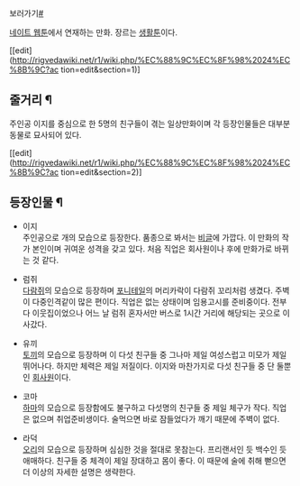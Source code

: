 보러가기[#](http://comics.nate.com/webtoon/list.php?btno=65340)

[네이트 웹툰](%EB%84%A4%EC%9D%B4%ED%8A%B8%20%EC%9B%B9%ED%88%B0.md)에서 연재하는 만화.
장르는 [생활툰](%EC%83%9D%ED%99%9C%ED%88%B0.md)이다.

[[edit](http://rigvedawiki.net/r1/wiki.php/%EC%88%9C%EC%8F%98%2024%EC%8B%9C?ac
tion=edit&section=1)]

## 줄거리 ¶

주인공 이지를 중심으로 한 5명의 친구들이 겪는 일상만화이며 각 등장인물들은 대부분 동물로 묘사되어 있다.

  
  

[[edit](http://rigvedawiki.net/r1/wiki.php/%EC%88%9C%EC%8F%98%2024%EC%8B%9C?ac
tion=edit&section=2)]

## 등장인물 ¶

  * 이지  
주인공으로 개의 모습으로 등장한다. 품종으로 봐서는 [비글](%EB%B9%84%EA%B8%80.md)에 가깝다. 이 만화의 작가
본인이며 귀여운 성격을 갖고 있다. 처음 직업은 회사원이나 후에 만화가로 바뀌는 것 같다.  

  * 럼쥐  
[다람쥐](%EB%8B%A4%EB%9E%8C%EC%A5%90.md)의 모습으로 등장하며
[포니테일](%ED%8F%AC%EB%8B%88%ED%85%8C%EC%9D%BC.md)의 머리카락이 다람쥐 꼬리처럼 생겼다. 주벽이
다중인격같이 많은 편이다. 직업은 없는 상태이며 임용고시를 준비중이다. 전부 다 이웃집이었으나 어느 날 럼쥐 혼자서만 버스로 1시간 거리에
해당되는 곳으로 이사갔다.  

  * 유끼  
[토끼](%ED%86%A0%EB%81%BC.md)의 모습으로 등장하며 이 다섯 친구들 중 그나마 제일 여성스럽고 미모가 제일 뛰어나다.
하지만 체력은 제일 저질이다. 이지와 마찬가지로 다섯 친구들 중 단 둘뿐인
[회사원](%ED%9A%8C%EC%82%AC%EC%9B%90.md)이다.  

  * 코마  
[하마](%ED%95%98%EB%A7%88.md)의 모습으로 등장함에도 불구하고 다섯명의 친구들 중 제일 체구가 작다. 직업은 없으며
취업준비생이다. 술먹으면 바로 잠들었다가 깨기 때문에 주벽이 없다.  

  * 라덕  
[오리](%EC%98%A4%EB%A6%AC.md)의 모습으로 등장하며 심심한 것을 절대로 못참는다. 프리랜서인 듯 백수인 듯 애매하다.
친구들 중 체격이 제일 장대하고 몸이 좋다. 이 때문에 술에 취해 뻗으면 더 이상의 자세한 설명은 생략한다.  

